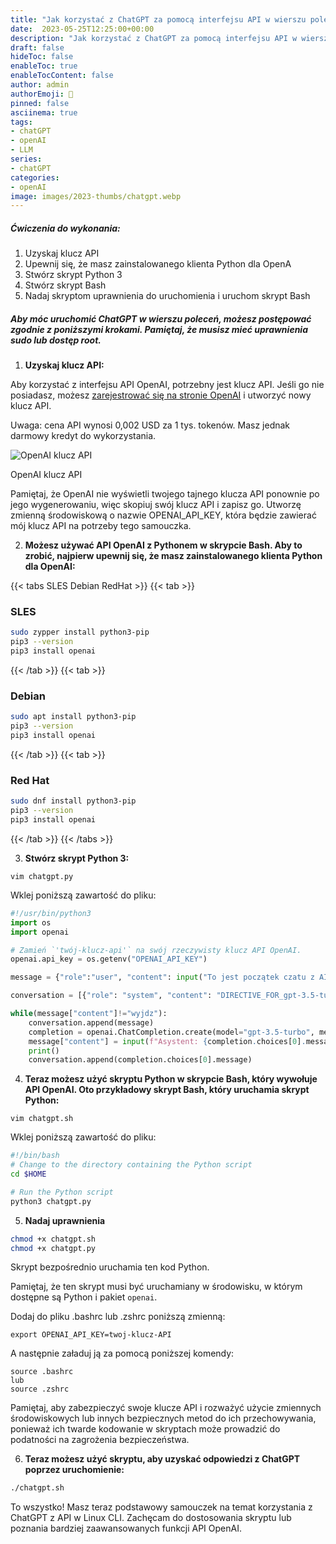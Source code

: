```yaml
---
title: "Jak korzystać z ChatGPT za pomocą interfejsu API w wierszu poleceń systemu Linux"
date:  2023-05-25T12:25:00+00:00
description: "Jak korzystać z ChatGPT za pomocą interfejsu API w wierszu poleceń systemu Linux (CLI)"
draft: false
hideToc: false
enableToc: true
enableTocContent: false
author: admin
authorEmoji: 🐧
pinned: false
asciinema: true
tags:
- chatGPT
- openAI
- LLM
series:
- chatGPT
categories:
- openAI
image: images/2023-thumbs/chatgpt.webp
---
```

##### Ćwiczenia do wykonania:
1. Uzyskaj klucz API
2. Upewnij się, że masz zainstalowanego klienta Python dla OpenA
3. Stwórz skrypt Python 3
4. Stwórz skrypt Bash
5. Nadaj skryptom uprawnienia do uruchomienia i uruchom skrypt Bash

<script async id="asciicast-587324" src="https://asciinema.org/a/587324.js"></script>

##### Aby móc uruchomić ChatGPT w wierszu poleceń, możesz postępować zgodnie z poniższymi krokami. Pamiętaj, że musisz mieć uprawnienia sudo lub dostęp root.


1. **Uzyskaj klucz API:**

Aby korzystać z interfejsu API OpenAI, potrzebny jest klucz API. Jeśli go nie posiadasz, możesz [zarejestrować się na stronie OpenAI](https://beta.openai.com/account/api-keys) i utworzyć nowy klucz API.

Uwaga: cena API wynosi 0,002 USD za 1 tys. tokenów. Masz jednak darmowy kredyt do wykorzystania.

![OpenAI klucz API](/images/2023/API-keys-create.webp "OpenAI klucz API")
<figcaption>OpenAI klucz API</figcaption>

Pamiętaj, że OpenAI nie wyświetli twojego tajnego klucza API ponownie po jego wygenerowaniu, więc skopiuj swój klucz API i zapisz go. Utworzę zmienną środowiskową o nazwie OPENAI_API_KEY, która będzie zawierać mój klucz API na potrzeby tego samouczka.

2. **Możesz używać API OpenAI z Pythonem w skrypcie Bash. Aby to zrobić, najpierw upewnij się, że masz zainstalowanego klienta Python dla OpenAI:**

{{< tabs SLES Debian RedHat >}}
  {{< tab >}}
  ### SLES
  ```bash
  sudo zypper install python3-pip
  pip3 --version
  pip3 install openai
  ```  
  {{< /tab >}}
  {{< tab >}}
  ### Debian
  ```bash
  sudo apt install python3-pip
  pip3 --version
  pip3 install openai
  ```
  {{< /tab >}}
  {{< tab >}}
  ### Red Hat
  ```bash
  sudo dnf install python3-pip
  pip3 --version
  pip3 install openai
  ```
  {{< /tab >}}
{{< /tabs >}}


3. **Stwórz skrypt Python 3:**

```
vim chatgpt.py
```

Wklej poniższą zawartość do pliku:

```python
#!/usr/bin/python3
import os
import openai

# Zamień `'twój-klucz-api'` na swój rzeczywisty klucz API OpenAI. 
openai.api_key = os.getenv("OPENAI_API_KEY")

message = {"role":"user", "content": input("To jest początek czatu z AI. [Aby wyjść, wpisz \"wyjdz\".]\nTy: ")};

conversation = [{"role": "system", "content": "DIRECTIVE_FOR_gpt-3.5-turbo"}]

while(message["content"]!="wyjdz"):
    conversation.append(message)
    completion = openai.ChatCompletion.create(model="gpt-3.5-turbo", messages=conversation)
    message["content"] = input(f"Asystent: {completion.choices[0].message.content} \nTy: ")
    print()
    conversation.append(completion.choices[0].message)
```

4. **Teraz możesz użyć skryptu Python w skrypcie Bash, który wywołuje API OpenAI. Oto przykładowy skrypt Bash, który uruchamia skrypt Python:**

```
vim chatgpt.sh
```

Wklej poniższą zawartość do pliku:

```bash
#!/bin/bash
# Change to the directory containing the Python script
cd $HOME

# Run the Python script
python3 chatgpt.py
```

5. **Nadaj uprawnienia**

```bash
chmod +x chatgpt.sh
chmod +x chatgpt.py
```

Skrypt bezpośrednio uruchamia ten kod Python.

Pamiętaj, że ten skrypt musi być uruchamiany w środowisku, w którym dostępne są Python i pakiet `openai`.

Dodaj do pliku .bashrc lub .zshrc poniższą zmienną:

```
export OPENAI_API_KEY=twoj-klucz-API
```

A następnie załaduj ją za pomocą poniższej komendy:

```
source .bashrc
lub
source .zshrc
```

Pamiętaj, aby zabezpieczyć swoje klucze API i rozważyć użycie zmiennych środowiskowych lub innych bezpiecznych metod do ich przechowywania, ponieważ ich twarde kodowanie w skryptach może prowadzić do podatności na zagrożenia bezpieczeństwa.

6. **Teraz możesz użyć skryptu, aby uzyskać odpowiedzi z ChatGPT poprzez uruchomienie:**

```bash
./chatgpt.sh
```

To wszystko! Masz teraz podstawowy samouczek na temat korzystania z ChatGPT z API w Linux CLI. Zachęcam do dostosowania skryptu lub poznania bardziej zaawansowanych funkcji API OpenAI.